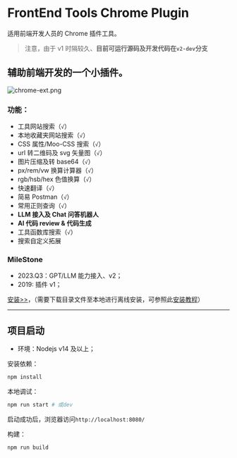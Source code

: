 # FrontEnd Tools Chrome Plugin

适用前端开发人员的 Chrome 插件工具。

> 注意，由于 v1 时隔较久、**目前可运行源码及开发代码在`v2-dev`分支**

## 辅助前端开发的一个小插件。

![chrome-ext.png](https://blog.michealwayne.cn/images/fe-tools/chrome-ext.png)

### 功能：

- 工具网站搜索（`√`）
- 本地收藏夹网站搜索（`√`）
- CSS 属性/Moo-CSS 搜索（`√`）
- url 转二维码及 svg 矢量图（`√`）
- 图片压缩及转 base64（`√`）
- px/rem/vw 换算计算器（`√`）
- rgb/hsb/hex 色值换算（`√`）
- 快速翻译（`√`）
- 简易 Postman（`√`）
- 常用正则查询（`√`）
- **LLM 接入及 Chat 问答机器人**
- **AI 代码 review & 代码生成**
- 工具函数库搜索（`√`）
- 搜索自定义拓展

### MileStone

- 2023.Q3：GPT/LLM 能力接入、v2；
- 2019: 插件 v1；

[安装>>](https://github.com/MichealWayne/fe-tools/tree/master/chrome-extension)，（需要下载目录文件至本地进行离线安装，可参照此[安装教程](https://blog.csdn.net/jbk3311/article/details/103894936)）

---

## 项目启动

- 环境：Nodejs v14 及以上；

安装依赖：

```sh
npm install
```

本地调试：

```sh
npm run start # 或dev
```

启动成功后，浏览器访问`http://localhost:8080/`

构建：

```sh
npm run build
```
